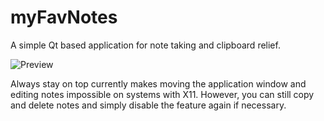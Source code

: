 # myFavNotes
A simple Qt based application for note taking and clipboard relief.

![Preview](https://i.imgur.com/oFA2zoo.gif)

Always stay on top currently makes moving the application window and editing notes impossible on systems with X11. However, you can still copy and delete notes and simply disable the feature again if necessary.
